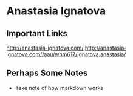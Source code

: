 # Anastasia Ignatova

## Important Links

http://anastasia-ignatova.com/
http://anastasia-ignatova.com//aau/wnm617/ignatova.anastasia/


## Perhaps Some Notes

- Take note of how markdown works

